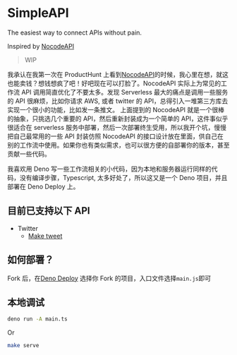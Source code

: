 # SimpleAPI

The easiest way to connect APIs without pain.

Inspired by [NocodeAPI](https://nocodeapi.com/marketplace/)

> WIP

我承认在我第一次在 ProductHunt 上看到[NocodeAPI](https://nocodeapi.com/marketplace/)的时候，我心里在想，就这也能卖钱？想钱想疯了吧！好吧现在可以打脸了。NocodeAPI 实际上为常见的工作流 API 调用简直优化了不要太多。发现 Serverless 最大的痛点是调用一些服务的 API 很麻烦，比如你请求 AWS, 或者 twitter 的 API，总得引入一堆第三方库去实现一个很小的功能，比如发一条推文。 上面提到的 NocodeAPI 就是一个很棒的抽象，只挑选几个重要的 API，然后重新封装成为一个简单的 API，这件事似乎很适合在 serverless 服务中部署，然后一次部署终生受用，所以我开个坑，慢慢把自己最常用的一些 API 封装仿照 NocodeAPI 的接口设计放在里面，供自己在别的工作流中使用。如果你也有类似需求，也可以很方便的自部署你的版本，甚至贡献一些代码。

我喜欢用 Deno 写一些工作流相关的小代码，因为本地和服务器运行同样的代码，没有编译步骤，Typescript, 太多好处了，所以这又是一个 Deno 项目，并且部署在 Deno Deploy 上。

## 目前已支持以下 API

- Twitter
  - [Make tweet](./services/twitter/README.md)

## 如何部署？

Fork 后，在[Deno Deploy](https://deno.com/deploy) 选择你 Fork 的项目，入口文件选择`main.js`即可

## 本地调试

```bash
deno run -A main.ts
```

Or

```bash
make serve
```
